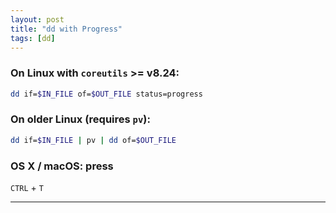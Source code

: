 ```yaml
---
layout: post
title: "dd with Progress"
tags: [dd]
---
```


### On Linux with `coreutils` >= **v8.24**:
```bash
dd if=$IN_FILE of=$OUT_FILE status=progress
```

### On older Linux (requires `pv`):
```bash
dd if=$IN_FILE | pv | dd of=$OUT_FILE
```

### OS X / macOS: press
`CTRL` + `T`

---
